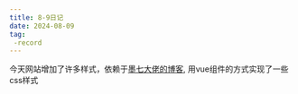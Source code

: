 ```yaml
---
title: 8-9日记
date: 2024-08-09
tag:
 -record
---
```

今天网站增加了许多样式，依赖于[墨七大佬的博客](https://blog.mo7.cc/),
用vue组件的方式实现了一些css样式
